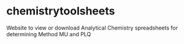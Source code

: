 # chemistrytoolsheets
Website to view or download Analytical Chemistry spreadsheets for determining Method MU and PLQ
